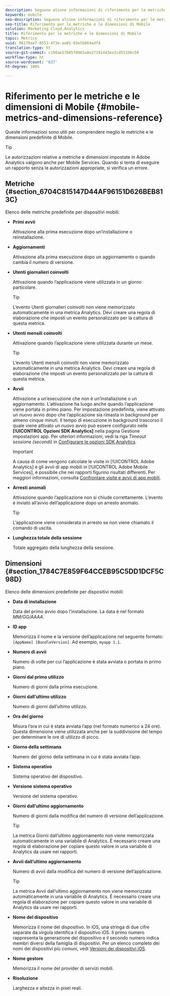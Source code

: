 ```yaml
---
description: Seguono alcune informazioni di riferimento per le metriche e le dimensioni predefinite di Mobile.
keywords: mobile
seo-description: Seguono alcune informazioni di riferimento per le metriche e le dimensioni predefinite di Mobile.
seo-title: Riferimento per le metriche e le dimensioni di Mobile
solution: Marketing Cloud,Analytics
title: Riferimento per le metriche e le dimensioni di Mobile
topic: Metrics
uuid: 96170ae7-8553-4f3e-ae01-65e5b664adf4
translation-type: ht
source-git-commit: c198ae57b05f8965a8e27191443ee2cd552d6c50
workflow-type: ht
source-wordcount: '637'
ht-degree: 100%

---
```



# Riferimento per le metriche e le dimensioni di Mobile {#mobile-metrics-and-dimensions-reference}

Queste informazioni sono utili per comprendere meglio le metriche e le dimensioni predefinite di Mobile.

>[!TIP]
>
>Le autorizzazioni relative a metriche e dimensioni impostate in Adobe Analytics valgono anche per Mobile Services. Quando si tenta di eseguire un rapporto senza le autorizzazioni appropriate, si verifica un errore.

## Metriche {#section_6704C815147D44AF96151D626BEB813C}

Elenco delle metriche predefinite per dispositivi mobili:

* **Primi avvii**

   Attivazione alla prima esecuzione dopo un’installazione o reinstallazione.

* **Aggiornamenti**

   Attivazione alla prima esecuzione dopo un aggiornamento o quando cambia il numero di versione.

* **Utenti giornalieri coinvolti**

   Attivazione quando l’applicazione viene utilizzata in un giorno particolare.

   >[!TIP]
   >
   >L’evento Utenti giornalieri coinvolti non viene memorizzato automaticamente in una metrica Analytics. Devi creare una regola di elaborazione che imposti un evento personalizzato per la cattura di questa metrica.

* **Utenti mensili coinvolti**

   Attivazione quando l’applicazione viene utilizzata durante un mese.

   >[!TIP]
   >L’evento Utenti mensili coinvolti non viene memorizzato automaticamente in una metrica Analytics. Devi creare una regola di elaborazione che imposti un evento personalizzato per la cattura di questa metrica.

* **Avvii**

   Attivazione a un’esecuzione che non è un’installazione o un aggiornamento. L’attivazione ha luogo anche quando l’applicazione viene portata in primo piano. Per impostazione predefinita, viene attivato un nuovo avvio dopo che l’applicazione sia rimasta in background per almeno cinque minuti. Il tempo di esecuzione in background trascorso il quale viene attivato un nuovo avvio può essere configurato nelle **[!UICONTROL Opzioni SDK Analytics]** nella pagina Gestione impostazioni app. Per ulteriori informazioni, vedi la riga *Timeout sessione (secondi)* in [Configurare le opzioni SDK Analytics](/help/using/c-manage-app-settings/c-mob-confg-app/t-config-analytics/t-config-analytics.md).

   >[!IMPORTANT]
   >A causa di come vengono calcolate le visite in [!UICONTROL Adobe Analytics] e gli avvii di app mobili in [!UICONTROL Adobe Mobile Services], è possibile che nei rapporti figurino risultati differenti. Per maggiori informazioni, consulta [Confrontare visite e avvii di app mobili](https://helpx.adobe.com/it/analytics/kb/compare-visits-and-mobile-app-launches.html).

* **Arresti anomali**

   Attivazione quando l’applicazione non si chiude correttamente. L’evento è inviato all’avvio dell’applicazione dopo un arresto anomalo.

   >[!TIP]
   >L’applicazione viene considerata in arresto se non viene chiamato il comando di uscita.

* **Lunghezza totale della sessione**

   Totale aggregato della lunghezza della sessione.

## Dimensioni {#section_1784C7E859F64CCEB95C5DD1DCF5C98D}

Elenco delle dimensioni predefinite per dispositivi mobili:

* **Data di installazione**

   Data del primo avvio dopo l’installazione. La data è nel formato *MM/GG/AAAA*.

* **ID app**

   Memorizza il nome e la versione dell’applicazione nel seguente formato: `[AppName] [BundleVersion]`. Ad esempio, `myapp 1.1`.

* **Numero di avvii**

   Numero di volte per cui l’applicazione è stata avviata o portata in primo piano.

* **Giorni dal primo utilizzo**

   Numero di giorni dalla prima esecuzione.

* **Giorni dall’ultimo utilizzo**

   Numero di giorni dall’ultimo utilizzo.

* **Ora del giorno**

   Misura l’ora in cui è stata avviata l’app (nel formato numerico a 24 ore). Questa dimensione viene utilizzata anche per la suddivisione del tempo per determinare le ore di utilizzo di picco.

* **Giorno della settimana**

   Numero del giorno della settimana in cui è stata avviata l’app.

* **Sistema operativo**

   Sistema operativo del dispositivo.

* **Versione sistema operativo**

   Versione del sistema operativo.

* **Giorni dall’ultimo aggiornamento**

   Numero di giorni dalla modifica del numero di versione dell’applicazione.

   >[!TIP]
   >
   >La metrica Giorni dall’ultimo aggiornamento non viene memorizzata automaticamente in una variabile di Analytics. È necessario creare una regola di elaborazione per copiare questo valore in una variabile di Analytics da usare nei rapporti.

* **Avvii dall’ultimo aggiornamento**

   Numero di avvii dalla modifica del numero di versione dell’applicazione.

   >[!TIP]
   >
   >La metrica Avvii dall’ultimo aggiornamento non viene memorizzata automaticamente in una variabile di Analytics. È necessario creare una regola di elaborazione per copiare questo valore in una variabile di Analytics da usare nei rapporti.

* **Nome del dispositivo**

   Memorizza il nome del dispositivo. In iOS, una stringa di due cifre separate da virgola identifica il dispositivo iOS. Il primo numero rappresenta la generazione del dispositivo e il secondo numero indica membri diversi della famiglia di dispositivi. Per un elenco completo dei nomi dei dispositivi più comuni, vedi [Versioni dei dispositivi iOS](/help/ios/reference/device-versions.md).

* **Nome gestore**

   Memorizza il nome del provider di servizi mobili.

* **Risoluzione**

   Larghezza e altezza in pixel reali.

